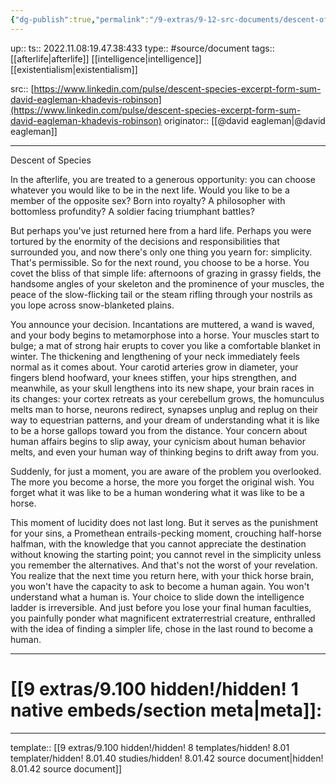```yaml
---
{"dg-publish":true,"permalink":"/9-extras/9-12-src-documents/descent-of-species/"}
---
```


up:: 
ts:: 2022.11.08:19.47.38:433
type:: #source/document
tags:: [[afterlife|afterlife]] [[intelligence|intelligence]] [[existentialism|existentialism]]

src:: [https://www.linkedin.com/pulse/descent-species-excerpt-form-sum-david-eagleman-khadevis-robinson](https://www.linkedin.com/pulse/descent-species-excerpt-form-sum-david-eagleman-khadevis-robinson)
originator:: [[@david eagleman|@david eagleman]]

____
Descent of Species

In the afterlife, you are treated to a generous opportunity: you can choose whatever you would like to be in the next life. Would you like to be a member of the opposite sex? Born into royalty? A philosopher with bottomless profundity? A soldier facing triumphant battles?

But perhaps you've just returned here from a hard life. Perhaps you were tortured by the enormity of the decisions and responsibilities that surrounded you, and now there's only one thing you yearn for: simplicity. That's permissible. So for the next round, you choose to be a horse. You covet the bliss of that simple life: afternoons of grazing in grassy fields, the handsome angles of your skeleton and the prominence of your muscles, the peace of the slow-flicking tail or the steam rifling through your nostrils as you lope across snow-blanketed plains.

You announce your decision. Incantations are muttered, a wand is waved, and your body begins to metamorphose into a horse. Your muscles start to bulge; a mat of strong hair erupts to cover you like a comfortable blanket in winter. The thickening and lengthening of your neck immediately feels normal as it comes about. Your carotid arteries grow in diameter, your fingers blend hoofward, your knees stiffen, your hips strengthen, and meanwhile, as your skull lengthens into its new shape, your brain races in its changes: your cortex retreats as your cerebellum grows, the homunculus melts man to horse, neurons redirect, synapses unplug and replug on their way to equestrian patterns, and your dream of understanding what it is like to be a horse gallops toward you from the distance. Your concern about human affairs begins to slip away, your cynicism about human behavior melts, and even your human way of thinking begins to drift away from you.

Suddenly, for just a moment, you are aware of the problem you overlooked. The more you become a horse, the more you forget the original wish. You forget what it was like to be a human wondering what it was like to be a horse.

This moment of lucidity does not last long. But it serves as the punishment for your sins, a Promethean entrails-pecking moment, crouching half-horse halfman, with the knowledge that you cannot appreciate the destination without knowing the starting point; you cannot revel in the simplicity unless you remember the alternatives. And that's not the worst of your revelation. You realize that the next time you return here, with your thick horse brain, you won't have the capacity to ask to become a human again. You won't understand what a human is. Your choice to slide down the intelligence ladder is irreversible. And just before you lose your final human faculties, you painfully ponder what magnificent extraterrestrial creature, enthralled with the idea of finding a simpler life, chose in the last round to become a human.
____
# [[9 extras/9.100 hidden!/hidden! 1 native embeds/section meta|meta]]:

____
template:: [[9 extras/9.100 hidden!/hidden! 8 templates/hidden! 8.01 templater/hidden! 8.01.40 studies/hidden! 8.01.42 source document|hidden! 8.01.42 source document]]
